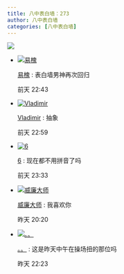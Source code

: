 ```yaml
---
title: 八中表白墙：273
author: 八中表白墙
categories: [八中表白墙]
---
```


![](https://img.urlnode.com/file/760403db2b68064ec98bd.jpg)

- [![易槐](http://qlogo2.store.qq.com/qzone/2110054897/2110054897/30?1677009021)](http://user.qzone.qq.com/2110054897)

  [易槐](http://user.qzone.qq.com/2110054897) : 表白墙男神再次回归

  前天 22:43

- [![Vladimir](http://qlogo2.store.qq.com/qzone/161663565/161663565/30?1676992226)](http://user.qzone.qq.com/161663565)

  [Vladimir](http://user.qzone.qq.com/161663565) : 抽象

  前天 22:59

- [![6](http://qlogo1.store.qq.com/qzone/2254196896/2254196896/30?1667829076)](http://user.qzone.qq.com/2254196896)

  [6](http://user.qzone.qq.com/2254196896) : 现在都不用拼音了吗

  前天 23:33

- [![威廉大师](http://qlogo4.store.qq.com/qzone/2637533915/2637533915/30?1666975266)](http://user.qzone.qq.com/2637533915)

  [威廉大师](http://user.qzone.qq.com/2637533915) : 我喜欢你

  昨天 20:20

- [![。。](http://qlogo3.store.qq.com/qzone/1054546830/1054546830/30?1626543521)](http://user.qzone.qq.com/1054546830)

  [。。](http://user.qzone.qq.com/1054546830) : 这是昨天中午在操场扭的那位吗

  昨天 22:23